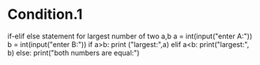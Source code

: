 # Condition.1
if-elif else statement for largest number of two a,b
a = int(input("enter A:"))
b = int(input("enter B:"))
if a>b:
    print ("largest:",a)
elif a<b:
    print("largest:", b)
else:
    print("both numbers are equal:")
